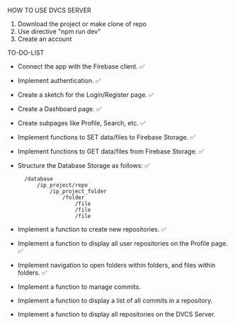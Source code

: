 HOW TO USE DVCS SERVER 

1. Download the project or make clone of repo
2. Use directive "npm run dev"
3. Create an account

TO-DO-LIST

- Connect the app with the Firebase client. :white_check_mark:
- Implement authentication. :white_check_mark:
- Create a sketch for the Login/Register page. :white_check_mark:
- Create a Dashboard page. :white_check_mark:
- Create subpages like Profile, Search, etc. :white_check_mark:
- Implement functions to SET data/files to Firebase Storage. :white_check_mark:
- Implement functions to GET data/files from Firebase Storage. :white_check_mark:
- Structure the Database Storage as follows: :white_check_mark:
  
        /database
            /ip_project/repo
                /ip_project_folder
                    /folder
                        /file
                        /file
                        /file

- Implement a function to create new repositories. :white_check_mark:
- Implement a function to display all user repositories on the Profile page. :white_check_mark:
- Implement navigation to open folders within folders, and files within folders. :white_check_mark:
- Implement a function to manage commits.
- Implement a function to display a list of all commits in a repository.
- Implement a function to display all repositories on the DVCS Server.


